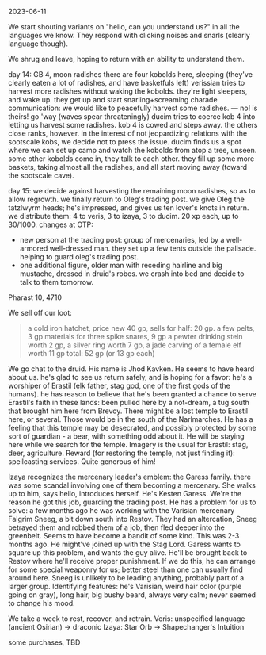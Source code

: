 2023-06-11

We start shouting variants on "hello, can you understand us?" in all the languages we know. They respond with clicking noises and snarls (clearly language though).

We shrug and leave, hoping to return with an ability to understand them.

day 14: GB 4, moon radishes
there are four kobolds here, sleeping (they've clearly eaten a lot of radishes, and have basketfuls left)
verissian tries to harvest more radishes without waking the kobolds. they're light sleepers, and wake up.
they get up and start snarling+screaming
charade communication: we would like to peacefully harvest some radishes. — no! is theirs! go 'way (waves spear threateningly)
ducim tries to coerce kob 4 into letting us harvest some radishes. kob 4 is cowed and steps away.
the others close ranks, however. in the interest of not jeopardizing relations with the sootscale kobs, we decide not to press the issue.
ducim finds us a spot where we can set up camp and watch the kobolds from atop a tree, unseen.
some other kobolds come in, they talk to each other. they fill up some more baskets, taking almost all the radishes, and all start moving away (toward the sootscale cave).

day 15: we decide against harvesting the remaining moon radishes, so as to allow regrowth.
we finally return to Oleg's trading post.
we give Oleg the tatzlwyrm heads; he's impressed, and gives us ten lover's knots in return. we distribute them: 4 to veris, 3 to izaya, 3 to ducim. 20 xp each, up to 30/1000.
changes at OTP:
 - new person at the trading post: group of mercenaries, led by a well-armored well-dressed man. they set up a few tents outside the palisade. helping to guard oleg's trading post.
 - one additional figure, older man with receding hairline and big mustache, dressed in druid's robes.
we crash into bed and decide to talk to them tomorrow.

Pharast 10, 4710

We sell off our loot:
> a cold iron hatchet, price new 40 gp, sells for half: 20 gp.
> a few pelts, 3 gp
> materials for three spike snares, 9 gp
> a pewter drinking stein worth 2 gp, a silver ring worth 7 gp, a jade carving of a female elf worth 11 gp
> total: 52 gp (or 13 gp each)

We go chat to the druid. His name is Jhod Kavken. He seems to have heard about us. he's glad to see us return safely, and is hoping for a favor: he's a worshiper of Erastil (elk father, stag god, one of the first gods of the humans). he has reason to believe that he's been granted a chance to serve Erastil's faith in these lands: been pulled here by a not-dream, a tug south that brought him here from Brevoy. There might be a lost temple to Erastil here, or several. Those would be in the south of the Narlmarches. He has a feeling that this temple may be desecrated, and possibly protected by some sort of guardian - a bear, with something odd about it. He will be staying here while we search for the temple. Imagery is the usual for Erastil: stag, deer, agriculture. Reward (for restoring the temple, not just finding it): spellcasting services. Quite generous of him!

Izaya recognizes the mercenary leader's emblem: the Garess family. there was some scandal involving one of them becoming a mercenary. She walks up to him, says hello, introduces herself. He's Kesten Garess. We're the reason he got this job, guarding the trading post. He has a problem for us to solve: a few months ago he was working with the Varisian mercenary Falgrim Sneeg, a bit down south into Restov. They had an altercation, Sneeg betrayed them and robbed them of a job, then fled deeper into the greenbelt. Seems to have become a bandit of some kind. This was 2-3 months ago. He might've joined up with the Stag Lord. Garess wants to square up this problem, and wants the guy alive. He'll be brought back to Restov where he'll receive proper punishment. If we do this, he can arrange for some special weaponry for us; better steel than one can usually find around here. Sneeg is unlikely to be leading anything, probably part of a larger group. Identifying features: he's Varisian, weird hair color (purple going on gray), long hair, big bushy beard, always very calm; never seemed to change his mood. 

We take a week to rest, recover, and retrain.
Veris: unspecified language (ancient Osirian) -> draconic
Izaya: Star Orb -> Shapechanger's Intuition

some purchases, TBD